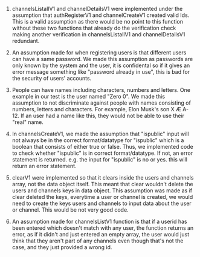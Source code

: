1. channelsListallV1 and channelDetailsV1 were implemented under the assumption
that authRegisterV1 and channelCreateV1 created valid Ids. This is a valid assumption
as there would be no point to this function without these two functions that already
do the verification check making another verification in channelsListallV1 and channelDetailsV1
redundant.

2. An assumption made for when registering users is that different users can have a same
password. We made this assumption as passwords are only known by the system and the user,
it is confidental so if it gives an error message something like "password already in use",
this is bad for the security of users' accounts.

3. People can have names including characters, numbers and letters. One example in our
test is the user named "Zero 0". We made this assumption to not discriminate against 
people with names consisting of numbers, letters and characters. For example, Elon Musk's
son X Æ A-12. If an user had a name like this, they would not be able to use their "real"
name.

4. In channelsCreateV1, we made the assumption that "ispublic" input will not always be in 
the correct format/datatype for "ispublic" which is a boolean that consists of either true or false.
Thus, we implemented code to check whether "ispublic" is in correct format/datatype. If not,
an error statement is returned. e.g. the input for "ispublic" is no or yes. this will return
an error statement.

5. clearV1 were implemented so that it clears inside the users and channels array, not
the data object itself. This meant that clear wouldn't delete the users and channels keys
in data object. This assumption was made as if clear deleted the keys, everytime a user
or channel is created, we would need to create the keys users and channels to input
data about the user or channel. This would be not very good code.

6. An assumption made for channelsListV1 function is that if a userid has been entered which
doesn't match with any user, the function returns an error, as if it didn't and just entered an
empty array, the user would just think that they aren't part of any channels even though that's
not the case, and they just provided a wrong id.
